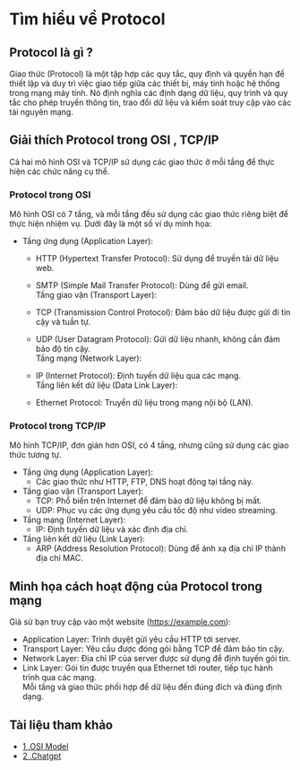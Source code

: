 # Tìm hiểu về Protocol #

## Protocol là gì ? ## 
Giao thức (Protocol) là một tập hợp các quy tắc, quy định và quyền hạn để thiết lập và duy trì việc giao tiếp giữa các thiết bị, máy tính hoặc hệ thống trong mạng máy tính. Nó định nghĩa các định dạng dữ liệu, quy trình và quy tắc cho phép truyền thông tin, trao đổi dữ liệu và kiểm soát truy cập vào các tài nguyên mạng.

## Giải thích Protocol trong OSI , TCP/IP  ## 
Cả hai mô hình OSI và TCP/IP sử dụng các giao thức ở mỗi tầng để thực hiện các chức năng cụ thể.
### Protocol trong OSI ### 
Mô hình OSI có 7 tầng, và mỗi tầng đều sử dụng các giao thức riêng biệt để thực hiện nhiệm vụ. Dưới đây là một số ví dụ minh họa:  

- Tầng ứng dụng (Application Layer):  
    - HTTP (Hypertext Transfer Protocol): Sử dụng để truyền tải dữ liệu web.  
    - SMTP (Simple Mail Transfer Protocol): Dùng để gửi email.  
Tầng giao vận (Transport Layer):
    - TCP (Transmission Control Protocol): Đảm bảo dữ liệu được gửi đi tin cậy và tuần tự.  
    - UDP (User Datagram Protocol): Gửi dữ liệu nhanh, không cần đảm bảo độ tin cậy.  
Tầng mạng (Network Layer):
    - IP (Internet Protocol): Định tuyến dữ liệu qua các mạng.  
Tầng liên kết dữ liệu (Data Link Layer):

    - Ethernet Protocol: Truyền dữ liệu trong mạng nội bộ (LAN).
### Protocol trong TCP/IP ### 
Mô hình TCP/IP, đơn giản hơn OSI, có 4 tầng, nhưng cũng sử dụng các giao thức tương tự.  

- Tầng ứng dụng (Application Layer):  
    - Các giao thức như HTTP, FTP, DNS hoạt động tại tầng này.  
- Tầng giao vận (Transport Layer):  
    - TCP: Phổ biến trên Internet để đảm bảo dữ liệu không bị mất.  
    - UDP: Phục vụ các ứng dụng yêu cầu tốc độ như video streaming.  
- Tầng mạng (Internet Layer):  
    - IP: Định tuyến dữ liệu và xác định địa chỉ.  
- Tầng liên kết dữ liệu (Link Layer):  
    - ARP (Address Resolution Protocol): Dùng để ánh xạ địa chỉ IP thành địa chỉ MAC.
## Minh họa cách hoạt động của Protocol trong mạng ##
Giả sử bạn truy cập vào một website (https://example.com):  
- Application Layer: Trình duyệt gửi yêu cầu HTTP tới server.  
- Transport Layer: Yêu cầu được đóng gói bằng TCP để đảm bảo tin cậy.  
- Network Layer: Địa chỉ IP của server được sử dụng để định tuyến gói tin.  
- Link Layer: Gói tin được truyền qua Ethernet tới router, tiếp tục hành trình qua các mạng.  
Mỗi tầng và giao thức phối hợp để dữ liệu đến đúng đích và đúng định dạng.
## Tài liệu tham khảo ##
- [1 .OSI Model](https://cloud.z.com/vn/news/protocol/)
- [2 .Chatgpt](https://chatgpt.com/)